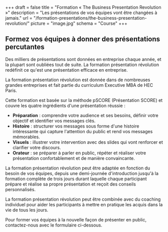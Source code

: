 +++
draft		= false
title		= "Formation « The Business Presentation Revolution »"
description = "Les présentations de vos équipes vont être changées à jamais."
url	 		= "/formation-presentations/the-business-presentation-revolution/"
picture		= "image.jpg"
schema		= "Course"
+++

## Formez vos équipes à donner des présentations percutantes

Des milliers de présentations sont données en entreprise chaque année, et la plupart sont oubliées tout de suite. La formation présentation révolution redéfinit ce qu'est une présentation efficace en entreprise.

La formation présentation révolution est donnée dans de nombreuses grandes entreprises et fait partie du curriculum Executive MBA de HEC Paris.

Cette formation est basée sur la méthode pSCORE (Présentation SCORE) et couvre les quatre ingrédients d'une présentation réussie :

* **Préparation** : comprendre votre audience et ses besoins, définir votre objectif et identifier vos messages clés.
* **Histoire** : structurer vos messages sous forme d'une histoire intéressante qui capture l'attention du public et rend vos messages mémorables.
* **Visuels** : illustrer votre intervention avec des slides qui vont renforcer et clarifier votre discours.
* **Orateur** : se préparer à parler en public, répéter et réaliser votre présentation confortablement et de manière convaincante.

La formation présentation révolution peut être adaptée en fonction du besoin de vos équipes, depuis une demi-journée d'introduction jusqu'à la formation complète de trois jours durant laquelle chaque participant prépare et réalise sa propre présentation et reçoit des conseils personnalisés.

La formation présentation révolution peut être combinée avec du coaching individuel pour aider les participants à mettre en pratique les acquis dans la vie de tous les jours.

Pour former vos équipes à la nouvelle façon de présenter en public, contactez-nous avec le formulaire ci-dessous.

[pic1]: image.jpg